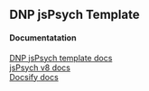 ## DNP jsPsych Template

#### Documentatation

[DNP jsPsych template docs](https://douglasneuroinformatics.github.io/DNP_jsPsych_Template/docs/)  
[jsPsych v8 docs](https://www.jspsych.org/v8/)  
[Docsify docs](https://docsify.js.org.)
